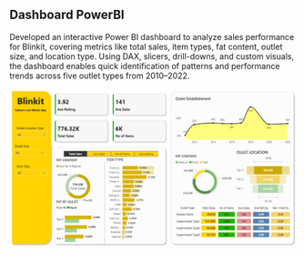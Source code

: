 ## Dashboard PowerBI

Developed an interactive Power BI dashboard to analyze sales performance for Blinkit, covering metrics like total sales, item types, fat content, outlet size, and location type. Using DAX,
slicers, drill-downs, and custom visuals, the dashboard enables quick identification of patterns and performance trends across five outlet types from 2010–2022.



![image](images/dashboard_blinki.PNG)
